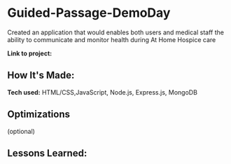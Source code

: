 # Guided-Passage-DemoDay

Created an application that would enables both users and medical staff the ability to communicate and monitor health during At Home Hospice  care

**Link to project:**

<!-- ![GitHub Logo](/img/logotest.png) -->

## How It's Made:
**Tech used:** HTML/CSS,JavaScript, Node.js, Express.js, MongoDB


## Optimizations
(optional)


## Lessons Learned:
